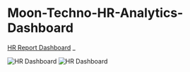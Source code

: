 # Moon-Techno-HR-Analytics-Dashboard


[HR Report Dashboard](https://app.powerbi.com/view?r=eyJrIjoiNWI5Y2JmZDgtNGJkYS00YjFiLWJmNDYtM2FkYzAxNzRlODM4IiwidCI6IjU4OTcxMDI0LTdhMzctNDI3Ni1hOWFjLTI1MzFhMWRlY2RjNyJ9) _

![HR Dashboard](https://github.com/user-attachments/assets/ab912a10-83dd-4c4b-941f-cd8e0fcabd02)
![HR  Dashboard](https://github.com/user-attachments/assets/28503e97-02e3-4174-988c-0239426349a2)

